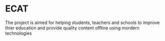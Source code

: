 # ECAT
The project is aimed for helping students, teachers and schools to improve thier education and provide quality content offline using mordern technologies
